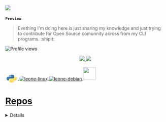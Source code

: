<!-- Mainly Picture-->

<img src="https://raw.githubusercontent.com/gist/leone-sh/6e3b16412a536a9f5dbe24a064f293a5/raw/02213dd2fa75f5481e708fc2c490207c8959592a/cut-linux.svg">

<!-- Mainly Picture END>

<!-- Preview Introduction -->

**`Preview`**

> Evething I'm doing here is just sharing my knowledge and just trying to contribute for Open Source comunnity across from my CLI programs. :shipit:
<p align="left"> <img src="https://komarev.com/ghpvc/?username=leone-sh&color=yellow" alt="Profile views" /> </p> 

<!-- Preview Introduction  END -->


<div align="center">
 
  <!-- Github contribuitions -->
  <a href="https://github.com/leone-sh">
  <img height="180em" src="https://github-readme-stats.vercel.app/api?username=leone-sh&show_icons=true&theme=tokyonight&include_all_commits=true&count_private=true&"/>
    
  <!-- Most used languages -->
  <img height="180em" src="https://github-readme-stats.vercel.app/api/top-langs/?username=leone-sh&layout=compact&langs_count=7&theme=tokyonight&"/>
</div>


</div>

<div style="display: inline_block"><br>
 
 
 <!-- Emojis Stacks -->
 <img align="center" alt="leone-Python" height="30" width="40" src="https://raw.githubusercontent.com/devicons/devicon/master/icons/python/python-original.svg">
 <img align="center" alt="leone-linux"  style="border-radius:50px;" src="https://icongr.am/devicon/linux-plain.svg?size=48&color=000000">
 <img align="center" alt="leone-debian" src="https://icongr.am/devicon/debian-plain.svg?size=48&color=db0a0a">
 <img src="https://img.icons8.com/color/512/bash.png" width="40" height="40">
 
</div>
</div>

# Repos

<details><summary>Main Repository</summary>
<p>

<div>
  <!-- Repoo Link Pygramy -->
  <a href="https://github.com/leone-sh/pygramy"><img src="https://github-readme-stats.vercel.app/api/pin/?username=leone-sh&repo=pygramy&theme=tokyonight&"></a>
  <!-- Repoo Web-Scraping-with-Python --> 
    <a href="https://github.com/leone-sh/Web-Scraping-with-Python"><img src="https://github-readme-stats.vercel.app/api/pin/?username=leone-sh&repo=Web-Scraping-with-Python&theme=tokyonight&"></a>
   

</div>

</p>
</details>
  
